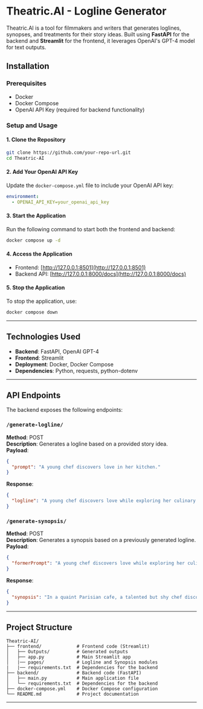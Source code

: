 # Theatric.AI - Logline Generator

Theatric.AI is a tool for filmmakers and writers that generates loglines, synopses, and treatments for their story ideas. Built using **FastAPI** for the backend and **Streamlit** for the frontend, it leverages OpenAI's GPT-4 model for text outputs.

## Installation

### Prerequisites
- Docker
- Docker Compose
- OpenAI API Key (required for backend functionality)

### Setup and Usage

#### 1. Clone the Repository
```bash
git clone https://github.com/your-repo-url.git
cd Theatric-AI
```

#### 2. Add Your OpenAI API Key
Update the `docker-compose.yml` file to include your OpenAI API key:
```yaml
environment:
  - OPENAI_API_KEY=your_openai_api_key
```

#### 3. Start the Application
Run the following command to start both the frontend and backend:
```bash
docker compose up -d
```

#### 4. Access the Application
- Frontend: [http://127.0.0.1:8501](http://127.0.0.1:8501)
- Backend API: [http://127.0.0.1:8000/docs](http://127.0.0.1:8000/docs)

#### 5. Stop the Application
To stop the application, use:
```bash
docker compose down
```

---

## Technologies Used

- **Backend**: FastAPI, OpenAI GPT-4
- **Frontend**: Streamlit
- **Deployment**: Docker, Docker Compose
- **Dependencies**: Python, requests, python-dotenv

---

## API Endpoints
The backend exposes the following endpoints:

### `/generate-logline/`
**Method**: POST  
**Description**: Generates a logline based on a provided story idea.  
**Payload**:
```json
{
  "prompt": "A young chef discovers love in her kitchen."
}
```
**Response**:
```json
{
  "logline": "A young chef discovers love while exploring her culinary skills in Paris."
}
```

### `/generate-synopsis/`
**Method**: POST  
**Description**: Generates a synopsis based on a previously generated logline.  
**Payload**:
```json
{
  "formerPrompt": "A young chef discovers love while exploring her culinary skills in Paris."
}
```
**Response**:
```json
{
  "synopsis": "In a quaint Parisian cafe, a talented but shy chef discovers her passion for cooking while forming a heartfelt connection with a charming food critic."
}
```

---

## Project Structure
```plaintext
Theatric-AI/
├── frontend/             # Frontend code (Streamlit)
│   ├── Outputs/          # Generated outputs
│   ├── app.py            # Main Streamlit app
│   |── pages/            # Logline and Synopsis modules
|   |── requirements.txt  # Dependencies for the backend
├── backend/              # Backend code (FastAPI)
│   ├── main.py           # Main application file
│   └── requirements.txt  # Dependencies for the backend
├── docker-compose.yml    # Docker Compose configuration
└── README.md             # Project documentation
```

---

